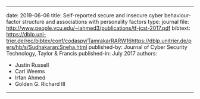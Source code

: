 ---

date: 2019-06-06
title: Self-reported secure and insecure cyber behaviour- factor structure and associations with personality factors
type: journal
file: http://www.people.vcu.edu/~iahmed3/publications/tf-jcst-2017.pdf
bibtext: https://dblp.uni-trier.de/rec/bibtex/conf/codaspy/TamrakarRARW16https://dblp.unitrier.de/pers/hb/s/Sudhakaran:Sneha.html
published-by: Journal of Cyber Security Technology, Taylor & Francis
published-in: July 2017
authors:
  - Justin Russell
  - Carl Weems
  - Irfan Ahmed
  - Golden G. Richard III
---